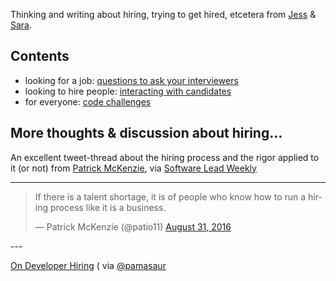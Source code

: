 Thinking and writing about hiring, trying to get hired, etcetera from [Jess](https://github.com/jessabean) & [Sara](https://github.com/dotsara). 

## Contents

* looking for a job: [questions to ask your interviewers](questions-to-ask-interviewers.md)
* looking to hire people: [interacting with candidates](interacting-with-candidates.md)
* for everyone: [code challenges](code-challenges.md)


## More thoughts & discussion about hiring…

An excellent tweet-thread about the hiring process and the rigor applied to it (or not) from [Patrick McKenzie](https://twitter.com/patio11), via [Software Lead Weekly](http://softwareleadweekly.com/issues/197)

---
<blockquote class="twitter-tweet" data-lang="en"><p lang="en" dir="ltr">If there is a talent shortage, it is of people who know how to run a hiring process like it is a business.</p>&mdash; Patrick McKenzie (@patio11) <a href="https://twitter.com/patio11/status/770980297374478337">August 31, 2016</a></blockquote>
<script async src="//platform.twitter.com/widgets.js" charset="utf-8"></script>
---

[On Developer Hiring](http://kasrarahjerdi.com/2016/08/on-developer-hiring/) ( via [@pamasaur](https://twitter.com/pamasaur)
